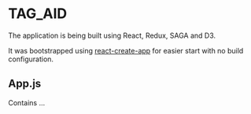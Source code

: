 # TAG_AID

The application is being built using React, Redux, SAGA and D3.

It was bootstrapped using [react-create-app](https://github.com/facebookincubator/create-react-app) for easier start with no build configuration.

## App.js

Contains ...
